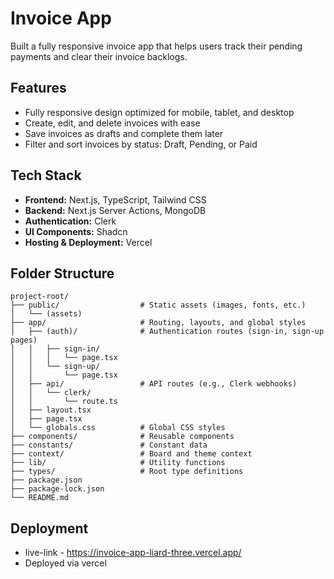 # Invoice App

Built a fully responsive invoice app that helps users track their pending payments and clear their invoice backlogs.

## Features

- Fully responsive design optimized for mobile, tablet, and desktop
- Create, edit, and delete invoices with ease
- Save invoices as drafts and complete them later
- Filter and sort invoices by status: Draft, Pending, or Paid

## Tech Stack

- **Frontend:** Next.js, TypeScript, Tailwind CSS
- **Backend:** Next.js Server Actions, MongoDB
- **Authentication:** Clerk
- **UI Components:** Shadcn
- **Hosting & Deployment:** Vercel

## Folder Structure

```
project-root/
├── public/                  # Static assets (images, fonts, etc.)
│   └── (assets)
├── app/                     # Routing, layouts, and global styles
│   ├── (auth)/              # Authentication routes (sign-in, sign-up pages)
│   │   ├── sign-in/
│   │   │   └── page.tsx
│   │   └── sign-up/
│   │       └── page.tsx
│   ├── api/                 # API routes (e.g., Clerk webhooks)
│   │   └── clerk/
│   │       └── route.ts
│   ├── layout.tsx
│   ├── page.tsx
│   └── globals.css          # Global CSS styles
├── components/              # Reusable components
├── constants/               # Constant data
├── context/                 # Board and theme context
├── lib/                     # Utility functions
├── types/                   # Root type definitions
├── package.json
├── package-lock.json
└── README.md

```

## Deployment

- live-link - https://invoice-app-liard-three.vercel.app/
- Deployed via vercel
